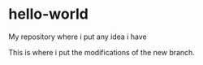 # hello-world
My repository where i put any idea i have

This is where i put the modifications of the new branch.
